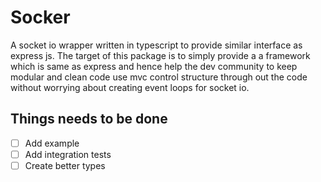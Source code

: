 # Socker

A socket io wrapper written in typescript to provide similar interface as express js.
The target of this package is to simply provide a a framework which is same as express and hence help the dev community to keep modular and clean code use mvc control structure through out the code without worrying about creating event loops for socket io.

## Things needs to be done

- [ ] Add example
- [ ] Add integration tests
- [ ] Create better types
